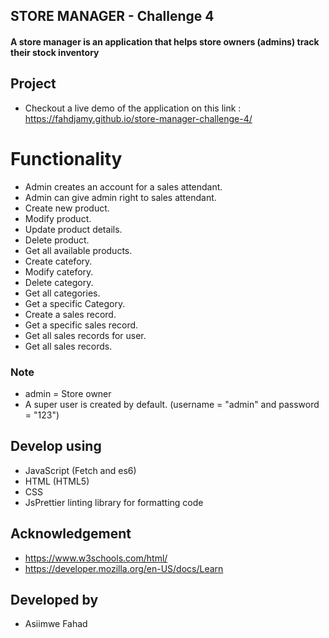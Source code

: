 ## STORE MANAGER - Challenge 4

#### A store manager is an application that helps store owners (admins) track their stock inventory

## Project

- Checkout a live demo of the application on this link : https://fahdjamy.github.io/store-manager-challenge-4/

# Functionality

- Admin creates an account for a sales attendant. 
- Admin can give admin right to sales attendant.
- Create new product.
- Modify product.
- Update product details. 
- Delete product.
- Get all available products.
- Create catefory.
- Modify catefory.
- Delete category.
- Get all categories.
- Get a specific Category.
- Create a sales record.
- Get a specific sales record.
- Get all sales records for user.
- Get all sales records.

### Note

- admin = Store owner
- A super user is created by default. (username = "admin" and password = "123")

## Develop using

- JavaScript (Fetch and es6)
- HTML (HTML5)
- CSS
- JsPrettier linting library for formatting code

## Acknowledgement

- https://www.w3schools.com/html/
- https://developer.mozilla.org/en-US/docs/Learn

## Developed by

- Asiimwe Fahad